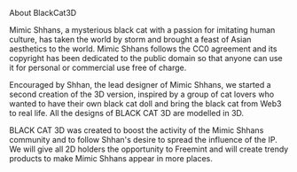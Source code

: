 
About BlackCat3D

Mimic Shhans, a mysterious black cat with a passion for imitating human culture, has taken the world by storm and brought a feast of Asian aesthetics to the world. Mimic Shhans follows the CC0 agreement and its copyright has been dedicated to the public domain so that anyone can use it for personal or commercial use free of charge.

Encouraged by Shhan, the lead designer of Mimic Shhans, we started a second creation of the 3D version, inspired by a group of cat lovers who wanted to have their own black cat doll and bring the black cat from Web3 to real life. All the designs of BLACK CAT 3D are modelled in 3D.

BLACK CAT 3D was created to boost the activity of the Mimic Shhans community and to follow Shhan's desire to spread the influence of the IP. We will give all 2D holders the opportunity to Freemint and will create trendy products to make Mimic Shhans appear in more places.
